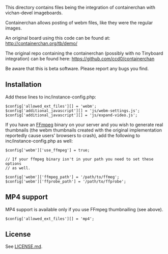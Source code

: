 This directory contains files being the integration of containerchan with vichan-devel imageboards.

Containerchan allows posting of webm files, like they were the regular images.

An original board using this code can be found at:
http://containerchan.org/tb/demo/

The original repo containing the containerchan (possibly with no Tinyboard integration) can be found here:
https://github.com/ccd0/containerchan


Be aware that this is beta software.  Please report any bugs you find.

Installation
------------

Add these lines to inc/instance-config.php:

    $config['allowed_ext_files'][] = 'webm';
    $config['additional_javascript'][] = 'js/webm-settings.js';
    $config['additional_javascript'][] = 'js/expand-video.js';

If you have an [FFmpeg](https://www.ffmpeg.org/) binary on your server and you wish to generate real thumbnails (the webm thumbnails created with the original implementation reportedly cause users' browsers to crash), add the following to inc/instance-config.php as well:

    $config['webm']['use_ffmpeg'] = true;

    // If your ffmpeg binary isn't in your path you need to set these options
    // as well.

    $config['webm']['ffmpeg_path'] = '/path/to/ffmeg';
    $config['webm']['ffprobe_path'] = '/path/to/ffprobe';

MP4 support
-----------

MP4 support is available only if you use FFmpeg thumbnailing (see above).

    $config['allowed_ext_files'][] = 'mp4';

License
-------

See [LICENSE.md](https://github.com/ccd0/containerchan/blob/master/LICENSE.md).
